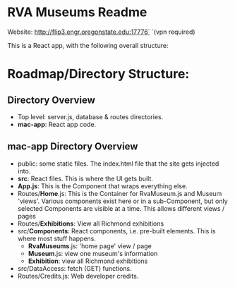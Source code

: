 # RVA Museums Readme

Website: http://flip3.engr.oregonstate.edu:17776`   `(vpn required)

This is a React app, with the following overall structure:

# Roadmap/Directory Structure:

## Directory Overview
- Top level: server.js, database & routes directories. 
- **mac-app**: React app code.

## mac-app Directory Overview
- public: some static files. The index.html file that the site gets injected into.
- **src**: React files. This is where the UI gets built.
- **App.js**: This is the Component that wraps everything else.
- Routes/**Home**.js: This is the Container for RvaMuseum.js and Museum 'views'. Various components exist here or in a sub-Component, but only selected Components are visible at a time. This allows different views / pages
- Routes/**Exhibitions**: View all Richmond exhibitions
- src/**Components**: React components, i.e. pre-built elements. This is where most stuff happens.
  - **RvaMuseums**.js: 'home page' view / page
  - **Museum**.js: view one museum's information
  - **Exhibition**: view all Richmond exhibitions
- src/DataAccess: fetch (GET) functions.
- Routes/Credits.js: Web developer credits.


